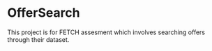 # OfferSearch
This project is for FETCH assesment which involves searching offers through their dataset.
